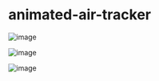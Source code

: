 ﻿# animated-air-tracker
 
 ![image](https://user-images.githubusercontent.com/69062810/132129213-078e3525-46bc-4535-83b4-d344035071cd.png)

![image](https://user-images.githubusercontent.com/69062810/132129233-d23c5bcc-984f-445d-b179-dcce3357a25c.png)

![image](https://user-images.githubusercontent.com/69062810/132129239-8e82563f-8446-4041-8aae-9ae22b061fb4.png)

